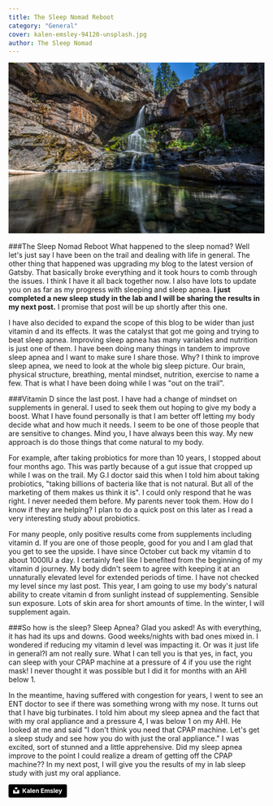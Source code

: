 ```yaml
---
title: The Sleep Nomad Reboot
category: "General"
cover: kalen-emsley-94120-unsplash.jpg
author: The Sleep Nomad
---
```


![unsplash.com](./kalen-emsley-94120-unsplash.jpg)

###The Sleep Nomad Reboot
What happened to the sleep nomad? Well let's just say I have been on the trail and dealing with life in general. The other thing that happened was upgrading my blog to the latest version of Gatsby. That basically broke everything and it took hours to comb through the issues. I think I have it all back together now. I also have lots to update you on as far as my progress with sleeping and sleep apnea. **I just completed a new sleep study in the lab and I will be sharing the results in my next post.** I promise that post will be up shortly after this one.

I have also decided to expand the scope of this blog to be wider than just vitamin d and its effects. It was the catalyst that got me going and trying to beat sleep apnea. Improving sleep apnea has many variables and nutrition is just one of them. I have been doing many things in tandem to improve sleep apnea and I want to make sure I share those. Why? I think to improve sleep apnea, we need to look at the whole big sleep picture. Our brain, physical structure, breathing, mental mindset, nutrition, exercise to name a few. That is what I have been doing while I was "out on the trail".

###Vitamin D since the last post.
I have had a change of mindset on supplements in general. I used to seek them out hoping to give my body a boost. What I have found personally is that I am better off letting my body decide what and how much it needs. I seem to be one of those people that are sensitive to changes. Mind you, I have always been this way. My new approach is do those things that come natural to my body.

For example, after taking probiotics for more than 10 years, I stopped about four months ago. This was partly because of a gut issue that cropped up while I was on the trail. My G.I doctor said this when I told him about taking probiotics, "taking billions of bacteria like that is not natural. But all of the marketing of them makes us think it is". I could only respond that he was right. I never needed them before. My parents never took them. How do I know if they are helping? I plan to do a quick post on this later as I read a very interesting study about probiotics.

For many people, only positive results come from supplements including vitamin d. If you are one of those people, good for you and I am glad that you get to see the upside. I have since October cut back my vitamin d to about 1000IU a day. I certainly feel like I benefited from the beginning of my vitamin d journey. My body didn't seem to agree with keeping it at an unnaturally elevated level for extended periods of time. I have not checked my level since my last post. This year, I am going to use my body's natural ability to create vitamin d from sunlight instead of supplementing. Sensible sun exposure. Lots of skin area for short amounts of time. In the winter, I will supplement again.

###So how is the sleep? Sleep Apnea?
Glad you asked! As with everything, it has had its ups and downs. Good weeks/nights with bad ones mixed in. I wondered if reducing my vitamin d level was impacting it. Or was it just life in general?I am not really sure. What I can tell you is that yes, in fact, you can sleep with your CPAP machine at a pressure of 4 if you use the right mask! I never thought it was possible but I did it for months with an AHI below 1.

In the meantime, having suffered with congestion for years, I went to see an ENT doctor to see if there was something wrong with my nose. It turns out that I have big turbinates. I told him about my sleep apnea and the fact that with my oral appliance and a pressure 4, I was below 1 on my AHI. He looked at me and said "I don't think you need that CPAP machine. Let's get a sleep study and see how you do with just the oral appliance." I was excited, sort of stunned and a little apprehensive. Did my sleep apnea improve to the point I could realize a dream of getting off the CPAP machine?? In my next post, I will give you the results of my in lab sleep study with just my oral appliance.

<a style="background-color:black;color:white;text-decoration:none;padding:4px 6px;font-family:-apple-system, BlinkMacSystemFont, &quot;San Francisco&quot;, &quot;Helvetica Neue&quot;, Helvetica, Ubuntu, Roboto, Noto, &quot;Segoe UI&quot;, Arial, sans-serif;font-size:12px;font-weight:bold;line-height:1.2;display:inline-block;border-radius:3px" href="https://unsplash.com/@kalenemsley?utm_medium=referral&amp;utm_campaign=photographer-credit&amp;utm_content=creditBadge" target="_blank" rel="noopener noreferrer" title="Download free do whatever you want high-resolution photos from Kalen Emsley"><span style="display:inline-block;padding:2px 3px"><svg xmlns="http://www.w3.org/2000/svg" style="height:12px;width:auto;position:relative;vertical-align:middle;top:-2px;fill:white" viewBox="0 0 32 32"><title>unsplash-logo</title><path d="M10 9V0h12v9H10zm12 5h10v18H0V14h10v9h12v-9z"></path></svg></span><span style="display:inline-block;padding:2px 3px">Kalen Emsley</span></a>
